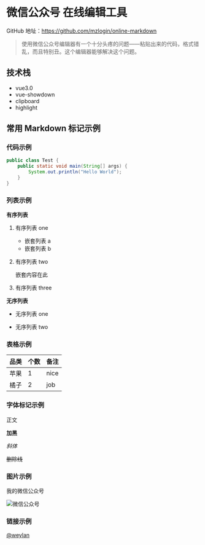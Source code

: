 # 微信公众号 在线编辑工具 

GitHub 地址：<https://github.com/mzlogin/online-markdown>

> 使用微信公众号编辑器有一个十分头疼的问题——粘贴出来的代码，格式错乱，而且特别丑。这个编辑器能够解决这个问题。


## 技术栈

- vue3.0
- vue-showdown
- clipboard
- highlight


## 常用 Markdown 标记示例

### 代码示例

```java
public class Test {
    public static void main(String[] args) {
        System.out.println("Hello World");
    }
}
```

### 列表示例

**有序列表**

1. 有序列表 one

    * 嵌套列表 a
    * 嵌套列表 b

2. 有序列表 two

    嵌套内容在此

3. 有序列表 three

**无序列表**

- 无序列表 one

- 无序列表 two

### 表格示例

| 品类 | 个数 | 备注 |
|------|------|------|
| 苹果 | 1    | nice |
| 橘子 | 2    | job  |

### 字体标记示例

正文

**加黑**

*斜体*

~~删除线~~

### 图片示例

我的微信公众号

![微信公众号](https://img.weypage.com/20210327194041.png)

### 链接示例

[@weylan](https://github.com/weylanshi)


